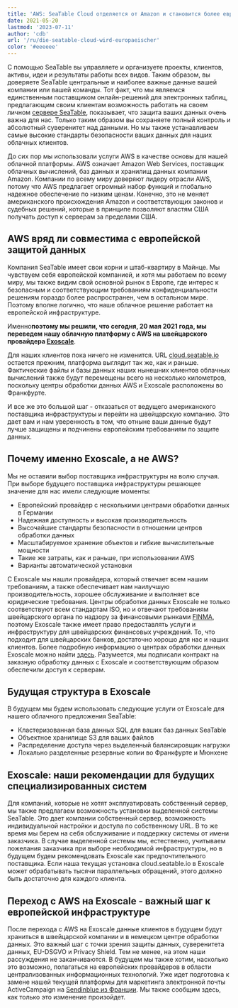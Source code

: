 ```yaml
---
title: 'AWS: SeaTable Cloud отделяется от Amazon и становится более европейским - SeaTable'
date: 2021-05-20
lastmod: '2023-07-11'
author: 'cdb'
url: '/ru/die-seatable-cloud-wird-europaeischer'
color: '#eeeeee'
---
```


С помощью SeaTable вы управляете и организуете проекты, клиентов, активы, идеи и результаты работы всех видов. Таким образом, вы доверяете SeaTable центральные и наиболее важные данные вашей компании или вашей команды. Тот факт, что мы являемся единственным поставщиком онлайн-решений для электронных таблиц, предлагающим своим клиентам возможность работать на своем личном [сервере SeaTable](/ru/enterprise-on-premise/), показывает, что защита ваших данных очень важна для нас. Только таким образом вы сохраняете полный контроль и абсолютный суверенитет над данными. Но мы также устанавливаем самые высокие стандарты безопасности ваших данных для наших облачных клиентов.

До сих пор мы использовали услуги AWS в качестве основы для нашей облачной платформы. AWS означает Amazon Web Services, поставщик облачных вычислений, баз данных и хранилищ данных компании Amazon. Компании по всему миру доверяют лидеру отрасли AWS, потому что AWS предлагает огромный набор функций и глобально надежное обеспечение по низким ценам. Конечно, это не меняет американского происхождения Amazon и соответствующих законов и судебных решений, которые в принципе позволяют властям США получать доступ к серверам за пределами США.

## AWS вряд ли совместима с европейской защитой данных

Компания SeaTable имеет свои корни и штаб-квартиру в Майнце. Мы чувствуем себя европейской компанией, и хотя мы работаем по всему миру, мы также видим свой основной рынок в Европе, где интерес к безопасным и соответствующим требованиям конфиденциальности решениям гораздо более распространен, чем в остальном мире. Поэтому вполне логично, что наше облачное решение работает на европейской инфраструктуре.

Именно**поэтому мы решили, что сегодня, 20 мая 2021 года, мы переведем нашу облачную платформу с AWS на швейцарского провайдера [Exoscale](https://www.exoscale.com/)**.

Для наших клиентов пока ничего не изменится. URL [cloud.seatable.io](https://cloud.seatable.io) остается прежним, платформа выглядит так же, как и раньше. Фактические файлы и базы данных наших нынешних клиентов облачных вычислений также будут перемещены всего на несколько километров, поскольку центры обработки данных AWS и Exoscale расположены во Франкфурте.

И все же это большой шаг - отказаться от ведущего американского поставщика инфраструктуры и перейти на швейцарскую компанию. Это дает вам и нам уверенность в том, что отныне ваши данные будут лучше защищены и подчинены европейским требованиям по защите данных.

## Почему именно Exoscale, а не AWS?

Мы не оставили выбор поставщика инфраструктуры на волю случая. При выборе будущего поставщика инфраструктуры решающее значение для нас имели следующие моменты:

- Европейский провайдер с несколькими центрами обработки данных в Германии
- Надежная доступность и высокая производительность
- Высочайшие стандарты безопасности в отношении центров обработки данных
- Масштабируемое хранение объектов и гибкие вычислительные мощности
- Такие же затраты, как и раньше, при использовании AWS
- Варианты автоматической установки

С Exoscale мы нашли провайдера, который отвечает всем нашим требованиям, а также обеспечивает нам наилучшую производительность, хорошее обслуживание и выполняет все юридические требования. Центры обработки данных Exoscale не только соответствуют всем стандартам ISO, но и отвечают требованиям швейцарского органа по надзору за финансовыми рынками [FINMA](https://finma.ch/de/), поэтому Exoscale также имеет право предоставлять услуги и инфраструктуру для швейцарских финансовых учреждений. То, что подходит для швейцарских банков, достаточно хорошо для нас и наших клиентов. Более подробную информацию о центрах обработки данных Exoscale можно найти [здесь](https://www.exoscale.com/compliance/). Разумеется, мы подписали контракт на заказную обработку данных с Exoscale и соответствующим образом обеспечили доступ к серверам.

## Будущая структура в Exoscale

В будущем мы будем использовать следующие услуги от Exoscale для нашего облачного предложения SeaTable:

- Кластеризованная база данных SQL для ваших баз данных SeaTable
- Объектное хранилище S3 для ваших файлов
- Распределение доступа через выделенный балансировщик нагрузки
- Локально разделенные резервные копии во Франкфурте и Мюнхене

## Exoscale: наши рекомендации для будущих специализированных систем

Для компаний, которые не хотят эксплуатировать собственный сервер, мы также предлагаем возможность установки выделенной системы SeaTable. Это дает компании собственный сервер, возможность индивидуальной настройки и доступа по собственному URL. В то же время мы берем на себя обслуживание и поддержку системы от имени заказчика. В случае выделенной системы мы, естественно, учитываем пожелания заказчика при выборе необходимой инфраструктуры, но в будущем будем рекомендовать Exoscale как предпочтительного поставщика. Если наша текущая установка cloud.seatable.io в Exoscale может обрабатывать тысячи параллельных обращений, этого должно быть достаточно для каждого клиента.

## Переход с AWS на Exoscale - важный шаг к европейской инфраструктуре

После перехода с AWS на Exoscale данные клиентов в будущем будут храниться в швейцарской компании и в немецком центре обработки данных. Это важный шаг с точки зрения защиты данных, суверенитета данных, EU-DSGVO и Privacy Shield. Тем не менее, на этом наши рассуждения не заканчиваются. В будущем мы также хотим, насколько это возможно, полагаться на европейских провайдеров в области централизованных информационных технологий. Уже идет подготовка к замене нашей текущей платформы для маркетинга электронной почты ActiveCampaign на [Sendinblue из Франции](https://de.sendinblue.com/). Мы также сообщим здесь, как только это изменение произойдет.

